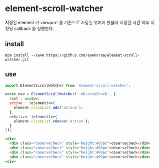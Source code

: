 # element-scroll-watcher
지정된 element 가 viewport 를 기준으로 지정된 위치에 왔을때 지정된 시간 이후 지정된 callback 을 실행한다.

## install
`npm install --save https://github.com/eyekorea/element-scroll-watcher.git`

## use
```js
import ElementScrollWatcher from 'element-scroll-watcher';

const esw = ElementScrollWatcher('.observeCheck', { 
  root : window,
  active : (element)=>{
    element.classList.add('active');
  },
  deActive: (element)=>{
    element.classList.remove('active');
  }
});
```

```html
<div>
  <div class="observeCheck" style="height:400px">observeCheck</div>
  <div class="observeCheck" style="height:400px">observeCheck</div>
  <div class="observeCheck" style="height:400px">observeCheck</div>
  <div class="observeCheck" style="height:400px">observeCheck</div>
<div>
```